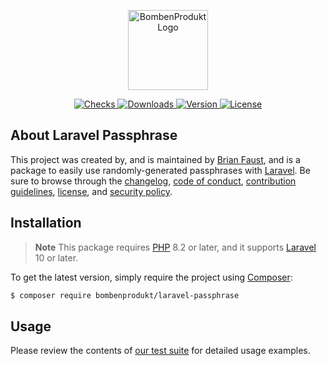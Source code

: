 <p align="center">
    <a href="https://bombenprodukt.com" target="_blank">
        <img src="https://raw.githubusercontent.com/faustbrian/assets/main/logo-text.svg" width="128" alt="BombenProdukt Logo" />
    </a>
</p>

<p align="center">
    <a href="https://github.com/faustbrian/laravel-passphrase/actions">
        <img src="https://badge.sh/github/check-runs/BombenProdukt/laravel-passphrase" alt="Checks" />
    </a>
    <a href="https://packagist.org/packages/bombenprodukt/laravel-passphrase">
        <img src="https://badge.sh/packagist/downloads/BombenProdukt/laravel-passphrase" alt="Downloads" />
    </a>
    <a href="https://packagist.org/packages/bombenprodukt/laravel-passphrase">
        <img src="https://badge.sh/packagist/version/BombenProdukt/laravel-passphrase" alt="Version" />
    </a>
    <a href="https://packagist.org/packages/bombenprodukt/laravel-passphrase">
        <img src="https://badge.sh/packagist/license/BombenProdukt/laravel-passphrase" alt="License" />
    </a>
</p>

## About Laravel Passphrase

This project was created by, and is maintained by [Brian Faust](https://github.com/faustbrian), and is a package to easily use randomly-generated passphrases with [Laravel](https://laravel.com/). Be sure to browse through the [changelog](CHANGELOG.md), [code of conduct](.github/CODE_OF_CONDUCT.md), [contribution guidelines](.github/CONTRIBUTING.md), [license](LICENSE), and [security policy](.github/SECURITY.md).

## Installation

> **Note**
> This package requires [PHP](https://www.php.net/) 8.2 or later, and it supports [Laravel](https://laravel.com/) 10 or later.

To get the latest version, simply require the project using [Composer](https://getcomposer.org/):

```bash
$ composer require bombenprodukt/laravel-passphrase
```

## Usage

Please review the contents of [our test suite](/tests) for detailed usage examples.
